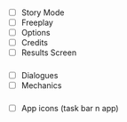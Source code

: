 ###

- [ ] Story Mode
- [ ] Freeplay
- [ ] Options
- [ ] Credits
- [ ] Results Screen

###

- [ ] Dialogues
- [ ] Mechanics

###

- [ ] App icons (task bar n app)